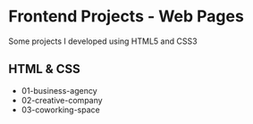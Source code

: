 # Frontend Projects - Web Pages
Some projects I developed using HTML5 and CSS3

## HTML & CSS
- 01-business-agency
- 02-creative-company
- 03-coworking-space
